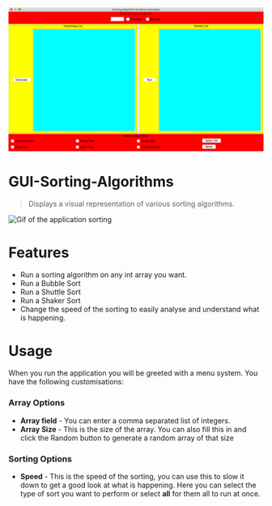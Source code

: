 ![Alt text](pic/main-interface.png?raw=true "Main page")

# GUI-Sorting-Algorithms
> Displays a visual representation of various sorting algorithms.
<img src="http://leonwilberforce.com/sorting.gif" title="Sorting Gif" alt="Gif of the application sorting">

# Features
- Run a sorting algorithm on any int array you want.
- Run a Bubble Sort
- Run a Shuttle Sort
- Run a Shaker Sort
- Change the speed of the sorting to easily analyse and understand what is happening.

# Usage
When you run the application you will be greeted with a menu system. You have the following customisations:
### Array Options
- **Array field**  - You can enter a comma separated list of integers.
- **Array Size** - This is the size of the array. You can also fill this in and click the Random button to generate a random array of that size
### Sorting Options
- **Speed** - This is the speed of the sorting, you can use this to slow it down to get a good look at what is happening.
Here you can select the type of sort you want to perform or select **all** for them all to run at once.
